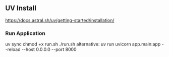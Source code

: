 ## UV Install

<https://docs.astral.sh/uv/getting-started/installation/>

### Run Application

uv sync
chmod +x run.sh
./run.sh
alternative: uv run uvicorn app.main:app --reload --host 0.0.0.0 --port 8000
